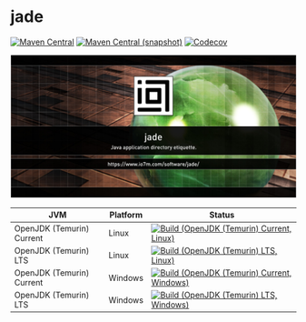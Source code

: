 jade
===

[![Maven Central](https://img.shields.io/maven-central/v/com.io7m.jade/com.io7m.jade.svg?style=flat-square)](http://search.maven.org/#search%7Cga%7C1%7Cg%3A%22com.io7m.jade%22)
[![Maven Central (snapshot)](https://img.shields.io/nexus/s/com.io7m.jade/com.io7m.jade?server=https%3A%2F%2Fs01.oss.sonatype.org&style=flat-square)](https://s01.oss.sonatype.org/content/repositories/snapshots/com/io7m/jade/)
[![Codecov](https://img.shields.io/codecov/c/github/io7m/jade.svg?style=flat-square)](https://codecov.io/gh/io7m/jade)

![com.io7m.jade](./src/site/resources/jade.jpg?raw=true)

| JVM | Platform | Status |
|-----|----------|--------|
| OpenJDK (Temurin) Current | Linux | [![Build (OpenJDK (Temurin) Current, Linux)](https://img.shields.io/github/actions/workflow/status/io7m/jade/main.linux.temurin.current.yml)](https://github.com/io7m/jade/actions?query=workflow%3Amain.linux.temurin.current)|
| OpenJDK (Temurin) LTS | Linux | [![Build (OpenJDK (Temurin) LTS, Linux)](https://img.shields.io/github/actions/workflow/status/io7m/jade/main.linux.temurin.lts.yml)](https://github.com/io7m/jade/actions?query=workflow%3Amain.linux.temurin.lts)|
| OpenJDK (Temurin) Current | Windows | [![Build (OpenJDK (Temurin) Current, Windows)](https://img.shields.io/github/actions/workflow/status/io7m/jade/main.windows.temurin.current.yml)](https://github.com/io7m/jade/actions?query=workflow%3Amain.windows.temurin.current)|
| OpenJDK (Temurin) LTS | Windows | [![Build (OpenJDK (Temurin) LTS, Windows)](https://img.shields.io/github/actions/workflow/status/io7m/jade/main.windows.temurin.lts.yml)](https://github.com/io7m/jade/actions?query=workflow%3Amain.windows.temurin.lts)|
